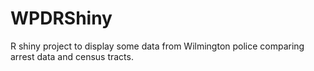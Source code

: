 # WPDRShiny

R shiny project to display some data from Wilmington police comparing arrest data and census tracts. 

